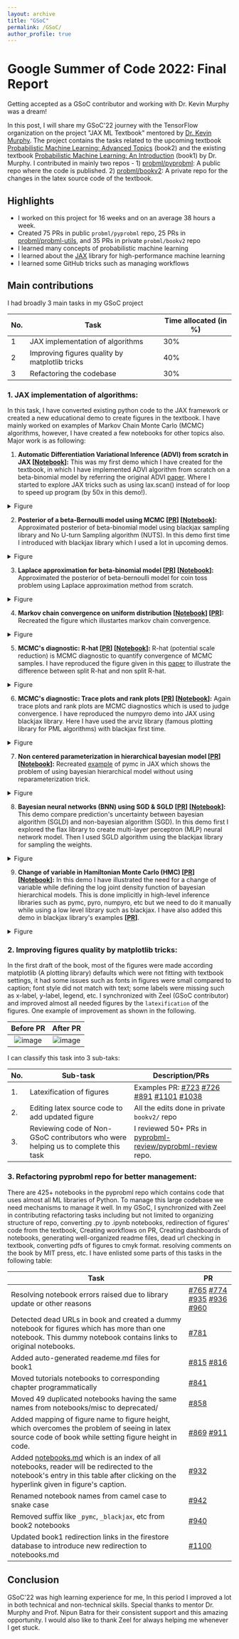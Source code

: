 ```yaml
---
layout: archive
title: "GSoC"
permalink: /GSoC/
author_profile: true
---
```


# Google Summer of Code 2022: Final Report
Getting accepted as a GSoC contributor and working with Dr. Kevin Murphy was a dream!

In this post, I will share my GSoC'22 journey with the TensorFlow organization on the project "JAX ML Textbook" mentored by [Dr. Kevin Murphy](https://www.cs.ubc.ca/~murphyk/). The project contains the tasks related to the upcoming textbook [Probabilistic Machine Learning: Advanced Topics](https://probml.github.io/pml-book/book2.html) (book2) and the existing textbook [Probabilistic Machine Learning: An Introduction](https://probml.github.io/pml-book/book1.html) (book1) by Dr. Murphy. I contributed in mainly two repos - 1) [probml/pyprobml](https://github.com/probml/pyprobml): A public repo where the code is published. 2) [probml/bookv2](https://github.com/probml/bookv2): A private repo for the changes in the latex source code of the textbook.

## Highlights
- I worked on this project for 16 weeks and on an average 38 hours a week.
- Created 75 PRs in public `probml/pyprobml` repo, 25 PRs in [probml/probml-utils](https://github.com/probml/probml-utils), and 35 PRs in private `probml/bookv2` repo
- I learned many concepts of probabilistic machine learning
- I learned about the [JAX](https://github.com/google/jax) library for high-performance machine learning
- I learned some GitHub tricks such as managing workflows 

## Main contributions
I had broadly 3 main tasks in my GSoC project

| No. | Task | Time allocated (in %) |
| -- | -- | -- |
|1 | JAX implementation of algorithms | 30% |
|2 | Improving figures quality by matplotlib tricks | 40% |
|3 | Refactoring the codebase | 30% |
 
  
### 1. JAX implementation of algorithms:
In this task, I have converted existing python code to the JAX framework or created a new educational demo to create figures in the textbook. I have mainly worked on examples of Markov Chain Monte Carlo (MCMC) algorithms, however, I have created a few notebooks for other topics also. Major work is as following:

1) **Automatic Differentiation Variational Inference (ADVI) from scratch in JAX [[Notebook]( https://github.com/probml/pyprobml/blob/master/notebooks/book2/07/advi_beta_binom.ipynb)]:** This was my first demo which I have created for the textbook, in which I have implemented ADVI algorithm from scratch on a beta-binomial model by referring the original ADVI [paper](https://arxiv.org/abs/1603.00788). Where I started to explore JAX tricks such as using lax.scan() instead of for loop to speed up program (by 50x in this demo!).


<details>
<summary>Figure</summary>
<!-- ||
|--|
| ![image](https://user-images.githubusercontent.com/59387624/189528975-1cd09f04-dc01-4a24-8b8b-f0fa0ab908e8.png) | -->
<img alt="Description" src="https://user-images.githubusercontent.com/59387624/189528975-1cd09f04-dc01-4a24-8b8b-f0fa0ab908e8.png">

</details>

2) **Posterior of a beta-Bernoulli model using MCMC [[PR](https://github.com/probml/probml-notebooks/pull/94)] [[Notebook](https://github.com/probml/pyprobml/blob/master/notebooks/book2/07/hmc_beta_binom.ipynb)]:** Approximated posterior of beta-binomial model using blackjax sampling library and No U-turn Sampling algorithm (NUTS). In this demo first time I introduced with blackjax library which I used a lot in upcoming demos.

<!-- ||
|--|
| ![image](https://user-images.githubusercontent.com/59387624/189529931-a19375ea-e05b-4b60-b7a8-46fd43c3c7d8.png) | -->

<details>
<summary>Figure</summary>
<!-- ||
|--|
| ![image](https://user-images.githubusercontent.com/59387624/189528975-1cd09f04-dc01-4a24-8b8b-f0fa0ab908e8.png) | -->
<img alt="Description" src="https://user-images.githubusercontent.com/59387624/189529931-a19375ea-e05b-4b60-b7a8-46fd43c3c7d8.png">

</details>

3) **Laplace approximation for beta-binomial model [[PR](https://github.com/probml/probml-notebooks/pull/93)] [[Notebook](https://github.com/probml/pyprobml/blob/master/notebooks/book1/04/laplace_approx_beta_binom_jax.ipynb)]:** Approximated the posterior of beta-bernoulli model for coin toss problem using Laplace approximation method from scratch.

<!-- ||
|--|
| ![image](https://user-images.githubusercontent.com/59387624/189529104-aeb71750-2fdd-476c-b53d-317b185f027f.png) | -->

<details>
<summary>Figure</summary>
<!-- ||
|--|
| ![image](https://user-images.githubusercontent.com/59387624/189528975-1cd09f04-dc01-4a24-8b8b-f0fa0ab908e8.png) | -->
<img alt="Description" src="https://user-images.githubusercontent.com/59387624/189529104-aeb71750-2fdd-476c-b53d-317b185f027f.png">

</details>

4) **Markov chain convergence on uniform distribution [[Notebook](https://github.com/probml/pyprobml/blob/master/notebooks/book2/12/random_walk_integers.ipynb)] [[PR](https://github.com/probml/pyprobml/pull/902)]:** Recreated the figure which illustartes markov chain convergence.  

<!-- ||
|--|
| ![image](https://user-images.githubusercontent.com/59387624/189530086-657f56dd-d6f3-470d-9fcd-0d924237d0aa.png) | -->

<details>
<summary>Figure</summary>
<!-- ||
|--|
| ![image](https://user-images.githubusercontent.com/59387624/189528975-1cd09f04-dc01-4a24-8b8b-f0fa0ab908e8.png) | -->
<img alt="Description" src="https://user-images.githubusercontent.com/59387624/189530086-657f56dd-d6f3-470d-9fcd-0d924237d0aa.png">

</details>

5) **MCMC's diagnostic: R-hat [[PR](https://github.com/probml/pyprobml/pull/913)] [[Notebook](https://github.com/probml/pyprobml/blob/master/notebooks/book2/12/rhat_slow_mixing_chains.ipynb)]:** R-hat (potential scale reduction) is MCMC diagnostic to quantify convergence of MCMC samples. I have reproduced the figure given in this [paper](https://arxiv.org/abs/1903.08008) to illustrate the difference between split R-hat and non split R-hat.

<!-- ||
|--|
| ![image](https://user-images.githubusercontent.com/59387624/189530695-ea67ed20-000b-4ba0-a0c9-1f3570029d4e.png) | -->

<details>
<summary>Figure</summary>
<!-- ||
|--|
| ![image](https://user-images.githubusercontent.com/59387624/189528975-1cd09f04-dc01-4a24-8b8b-f0fa0ab908e8.png) | -->
<img alt="Description" src="https://user-images.githubusercontent.com/59387624/189530695-ea67ed20-000b-4ba0-a0c9-1f3570029d4e.png">

</details>

6) **MCMC's diagnostic: Trace plots and rank plots [[PR](https://github.com/probml/pyprobml/pull/908)] [[Notebook](https://github.com/probml/pyprobml/blob/master/notebooks/book2/12/mcmc_traceplots_unigauss.ipynb)]:** Again trace plots and rank plots are MCMC diagnostics which is used to judge convergence. I have reproduced the numpyro demo into JAX using blackjax library. Here I have used the arviz library (famous plotting library for PML algorithms) with blackjax first time.    

<!-- | | | |
| -- | -- | -- |
| Diffuse prior | ![image](https://user-images.githubusercontent.com/59387624/189530159-ff7ddd04-e91f-43c6-ba3c-4efe8abb476e.png)| ![image](https://user-images.githubusercontent.com/59387624/189530177-52af3260-f929-4be1-90ab-09eac9599def.png)|
| Sensible prior | ![image](https://user-images.githubusercontent.com/59387624/189530276-777afd64-f6dd-491c-8fac-651209ba6bd0.png) | ![image](https://user-images.githubusercontent.com/59387624/189530256-c18296d6-afd3-4b67-931e-8a57f59e0db2.png) | -->


<details>
<summary>Figure</summary>
<!-- ||
|--|
| ![image](https://user-images.githubusercontent.com/59387624/189528975-1cd09f04-dc01-4a24-8b8b-f0fa0ab908e8.png) | -->
<table>
<tr>
<th> </th> <th> </th> 
</tr>

<tr>
<td> Diffuse prior </td>
<td> <img alt="Description" src="https://user-images.githubusercontent.com/59387624/189530159-ff7ddd04-e91f-43c6-ba3c-4efe8abb476e.png"></td>

<td> <img alt="Description" src="https://user-images.githubusercontent.com/59387624/189530177-52af3260-f929-4be1-90ab-09eac9599def.png"></td>
</tr>

<tr>
<td> Sensible prior </td>
<td> <img alt="Description" src="https://user-images.githubusercontent.com/59387624/189530276-777afd64-f6dd-491c-8fac-651209ba6bd0.png"></td>

<td> <img alt="Description" src="https://user-images.githubusercontent.com/59387624/189530256-c18296d6-afd3-4b67-931e-8a57f59e0db2.png"></td>
</tr>

</table>

</details>

7) **Non centered parameterization in hierarchical bayesian model [[PR](https://github.com/probml/pyprobml/pull/918)] [[Notebook](https://github.com/probml/pyprobml/blob/master/notebooks/book2/12/neals_funnel.ipynb)]:** Recreated [example](https://num.pyro.ai/en/stable/examples/funnel.html) of pymc in JAX which shows the problem of using bayesian hierarchical model without using reparameterization trick.

<!-- ||
|--|
| ![image](https://user-images.githubusercontent.com/59387624/189530056-ca0deed7-6f06-44d5-9499-6b30a43f2741.png)| -->

<details>
<summary>Figure</summary>
<!-- ||
|--|
| ![image](https://user-images.githubusercontent.com/59387624/189528975-1cd09f04-dc01-4a24-8b8b-f0fa0ab908e8.png) | -->
<img alt="Description" src="https://user-images.githubusercontent.com/59387624/189530056-ca0deed7-6f06-44d5-9499-6b30a43f2741.png">

</details>


8) **Bayesian neural networks (BNN) using SGD & SGLD [[PR](https://github.com/probml/pyprobml/pull/987)] [[Notebook](https://github.com/probml/pyprobml/blob/master/notebooks/book2/19/bnn_mnist_sgld_blackjax.ipynb)]:** This demo compare prediction's uncertainty between bayesian algorithm (SGLD) and non-bayesian algorithm (SGD). In this demo first I explored the flax library to create multi-layer perceptron (MLP) neural network model. Then I used SGLD algorithm using the blackjax library for sampling the weights. 

<!-- ||
|--|
| ![image](https://user-images.githubusercontent.com/59387624/189530467-a77605aa-0583-4dc9-8467-5533d9651cee.png) | -->

<details>
<summary>Figure</summary>
<!-- ||
|--|
| ![image](https://user-images.githubusercontent.com/59387624/189528975-1cd09f04-dc01-4a24-8b8b-f0fa0ab908e8.png) | -->
<img alt="Description" src="https://user-images.githubusercontent.com/59387624/189530467-a77605aa-0583-4dc9-8467-5533d9651cee.png">

</details>


9) **Change of variable in Hamiltonian Monte Carlo (HMC) [[PR]()] [[Notebook]()]:** In this demo I have illustrated the need for a change of variable while defining the log joint density function of bayesian hierarchical models. This is done implicitly in high-level inference libraries such as pymc, pyro, numpyro, etc but we need to do it manually while using a low level library such as blackjax. I have also added this demo in blackjax library's examples **[[PR](https://github.com/blackjax-devs/blackjax/pull/254)]**.

<!-- ||
|--|
| ![image](https://user-images.githubusercontent.com/59387624/189529995-0d0d647a-8f6b-40ca-a325-a00664190d81.png) | -->


<details>
<summary>Figure</summary>
<!-- ||
|--|
| ![image](https://user-images.githubusercontent.com/59387624/189528975-1cd09f04-dc01-4a24-8b8b-f0fa0ab908e8.png) | -->
<img alt="Description" src="https://user-images.githubusercontent.com/59387624/189529995-0d0d647a-8f6b-40ca-a325-a00664190d81.png">

</details>

### 2. Improving figures quality by matplotlib tricks:
In the first draft of the book, most of the figures were made according matplotlib (A plotting library) defaults which were not fitting with textbook settings, it had some issues such as fonts in figures were small compared to caption; font style did not match with text; some labels were missing such as x-label, y-label, legend, etc. I synchronized with Zeel (GSoC contributor) and improved almost all needed figures by the `latexification` of the figures. One example of improvement as shown in the following.   

| Before PR | After PR |
| :-: | :-: |
|![image](https://user-images.githubusercontent.com/59387624/160594173-dbbf0e05-b27d-4a64-b4d1-45191ec1b2b6.png)|![image](https://user-images.githubusercontent.com/59387624/160594021-60162b05-0cd0-42d9-b22a-6dabace6dda0.png)

I can classify this task into 3 sub-taks:

| No. | Sub-task | Description/PRs |
| -- | -- | -- |
| 1. | Latexification of figures | Examples PR: [#723](https://github.com/probml/pyprobml/pull/723) [#726](https://github.com/probml/pyprobml/pull/726) [#891](https://github.com/probml/pyprobml/pull/891) [#1101](https://github.com/probml/pyprobml/pull/1101) [#1038](https://github.com/probml/pyprobml/pull/1038)|
| 2. | Editing latex source code to add updated figure | All the edits done in private `bookv2/` repo |
| 3. | Reviewing code of Non-GSoC contributors who were helping us to complete this task | I reviewed 50+ PRs in [pyprobml-review/pyprobml-review](https://github.com/pyprobml-review/pyprobml-review) repo. |

### 3. Refactoring pyprobml repo for better management: 
There are 425+ notebooks in the pyprobml repo which contains code that uses almost all ML libraries of Python. To manage this large codebase we need mechanisms to manage it well. In my GSoC, I synchronized with Zeel in contributing refactoring tasks including but not limited to organizing structure of repo, converting .py to .ipynb notebooks, redirection of figures' code from the textbook, Creating workflows on PR, Creating dashboards of notebooks, generating well-organized readme files, dead url checking in textbook, converting pdfs of figures to cmyk format. resolving comments on the book by MIT press, etc. I have enlisted some parts of this tasks in the following table: 

| Task | PR |
| -- | -- |
| Resolving notebook errors raised due to library update or other reasons| [#765](https://github.com/probml/pyprobml/pull/756) [#774](https://github.com/probml/pyprobml/pull/774) [#935](https://github.com/probml/pyprobml/pull/935) [#936](https://github.com/probml/pyprobml/pull/936) [#960](https://github.com/probml/pyprobml/pull/960) |
| Detected dead URLs in book and created a dummy notebook for figures which has more than one notebook. This dummy notebook contains links to original notebooks. | [#781](https://github.com/probml/pyprobml/pull/781) |
| Added auto-generated reademe.md files for book1 | [#815](https://github.com/probml/pyprobml/pull/815) [#816](https://github.com/probml/pyprobml/pull/816) |
| Moved tutorials notebooks to corresponding chapter programmatically | [#841](https://github.com/probml/pyprobml/pull/841) |
| Moved 49 duplicated notebooks having the same names from notebooks/misc to deprecated/| [#858]( https://github.com/probml/pyprobml/pull/858) |
| Added mapping of figure name to figure height, which overcomes the problem of seeing in latex source code of book while setting figure height in code. | [#869](https://github.com/probml/pyprobml/pull/896) [#911](https://github.com/probml/pyprobml/pull/911) |
| Added [notebooks.md](https://github.com/probml/pyprobml/blob/auto_notebooks_md/notebooks.md) which is an index of all notebooks, reader will be redirected to the notebook's entry in this table after clicking on the hyperlink given in figure's caption. | [#932](https://github.com/probml/pyprobml/pull/932) |
| Renamed notebook names from camel case to snake case | [#942](https://github.com/probml/pyprobml/pull/942) |
| Removed suffix like `_pymc`, `_blackjax`, etc from book2 notebooks | [#940](https://github.com/probml/pyprobml/pull/940) |
| Updated book1 redirection links in the firestore database to introduce new redirection to notebooks.md | [#1100]( https://github.com/probml/pyprobml/pull/1100) |

## Conclusion
GSoC'22 was high learning experience for me, In this period I improved a lot in both technical and non-technical skills. Special thanks to mentor Dr. Murphy and Prof. Nipun Batra for their consistent support and this amazing opportunity. I would also like to thank Zeel for always helping me whenever I get stuck.